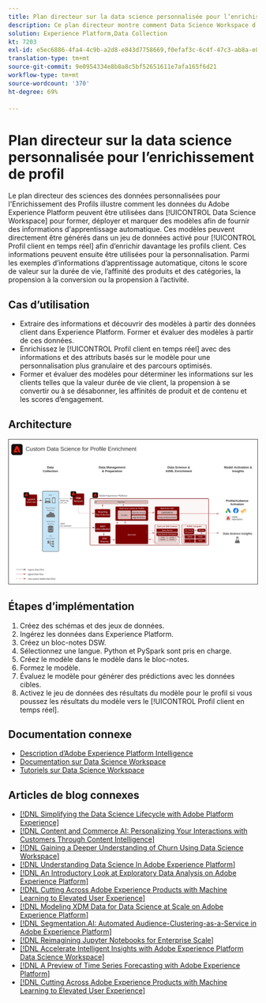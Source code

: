 ```yaml
---
title: Plan directeur sur la data science personnalisée pour l’enrichissement de profil
description: Ce plan directeur montre comment Data Science Workspace d’Adobe Experience Platform utilise les données dans Experience Platform pour former, déployer et évaluer des modèles afin de fournir des informations de machine learning à partir des données.
solution: Experience Platform,Data Collection
kt: 7203
exl-id: e5ec6886-4fa4-4c9b-a2d8-e843d7758669,f0efaf3c-6c4f-47c3-ab8a-e8e146dd071c
translation-type: tm+mt
source-git-commit: 9e0954334e8b8a8c5bf52651611e7afa165f6d21
workflow-type: tm+mt
source-wordcount: '370'
ht-degree: 69%

---
```


# Plan directeur sur la data science personnalisée pour l’enrichissement de profil

Le plan directeur des sciences des données personnalisées pour l&#39;Enrichissement des Profils illustre comment les données du Adobe Experience Platform peuvent être utilisées dans [!UICONTROL Data Science Workspace] pour former, déployer et marquer des modèles afin de fournir des informations d&#39;apprentissage automatique. Ces modèles peuvent directement être générés dans un jeu de données activé pour [!UICONTROL Profil client en temps réel] afin d’enrichir davantage les profils client. Ces informations peuvent ensuite être utilisées pour la personnalisation. Parmi les exemples d’informations d’apprentissage automatique, citons le score de valeur sur la durée de vie, l’affinité des produits et des catégories, la propension à la conversion ou la propension à l’activité.

## Cas d’utilisation

* Extraire des informations et découvrir des modèles à partir des données client dans Experience Platform. Former et évaluer des modèles à partir de ces données.
* Enrichissez le [!UICONTROL Profil client en temps réel] avec des informations et des attributs basés sur le modèle pour une personnalisation plus granulaire et des parcours optimisés.
* Former et évaluer des modèles pour déterminer les informations sur les clients telles que la valeur durée de vie client, la propension à se convertir ou à se désabonner, les affinités de produit et de contenu et les scores d’engagement.

## Architecture

<img src="assets/data_science.svg" alt="Architecture de référence pour le plan directeur sur la data science personnalisée pour l’enrichissement de profil" style="border:1px solid #4a4a4a" />

## Étapes d’implémentation

1. Créez des schémas et des jeux de données.
1. Ingérez les données dans Experience Platform.
1. Créez un bloc-notes DSW.
1. Sélectionnez une langue. Python et PySpark sont pris en charge.
1. Créez le modèle dans le modèle dans le bloc-notes.
1. Formez le modèle.
1. Évaluez le modèle pour générer des prédictions avec les données cibles.
1. Activez le jeu de données des résultats du modèle pour le profil si vous poussez les résultats du modèle vers le [!UICONTROL Profil client en temps réel].

## Documentation connexe

* [Description d’Adobe Experience Platform Intelligence](https://helpx.adobe.com/fr/legal/product-descriptions/adobe-experience-platform-intelligence---product-description.html)
* [Documentation sur Data Science Workspace](https://experienceleague.adobe.com/docs/experience-platform/data-science-workspace/home.html?lang=fr)
* [Tutoriels sur Data Science Workspace](https://experienceleague.adobe.com/docs/platform-learn/tutorials/data-science-workspace/understanding-data-science-workspace.html?lang=fr)

## Articles de blog connexes

* [[!DNL Simplifying the Data Science Lifecycle with Adobe Platform Experience]](https://medium.com/adobetech/simplifying-the-data-science-lifecycle-with-adobe-platform-experience-8ea4f056d82f)
* [[!DNL Content and Commerce AI: Personalizing Your Interactions with Customers Through Content Intelligence]](https://medium.com/adobetech/content-and-commerce-ai-personalizing-your-interactions-with-customers-through-content-intelligence-dc182601deab)
* [[!DNL Gaining a Deeper Understanding of Churn Using Data Science Workspace]](https://medium.com/adobetech/gaining-a-deeper-understanding-of-churn-using-data-science-workspace-18a2190e0cf3)
* [[!DNL Understanding Data Science In Adobe Experience Platform]](https://medium.com/adobetech/understanding-data-science-in-adobe-experience-platform-5bce5a17b42)
* [[!DNL An Introductory Look at Exploratory Data Analysis on Adobe Experience Platform]](https://medium.com/adobetech/an-introductory-look-at-exploratory-data-analysis-on-adobe-experience-platform-1bfce7501d9a)
* [[!DNL Cutting Across Adobe Experience Products with Machine Learning to Elevated User Experience]](https://medium.com/adobetech/cutting-across-adobe-experience-products-with-machine-learning-to-elevated-user-experience-7c85000510d1)
* [[!DNL Modeling XDM Data for Data Science at Scale on Adobe Experience Platform]](https://medium.com/adobetech/modeling-xdm-data-for-data-science-at-scale-on-adobe-experience-platform-222bb2a6dbf7)
* [[!DNL Segmentation.AI: Automated Audience-Clustering-as-a-Service in Adobe Experience Platform]](https://medium.com/adobetech/segmentation-ai-automated-audience-clustering-as-a-service-in-adobe-experience-platform-261f4099462c)
* [[!DNL Reimagining Jupyter Notebooks for Enterprise Scale]](https://medium.com/adobetech/reimagining-jupyter-notebooks-for-enterprise-scale-8bc6340d504a)
* [[!DNL Accelerate Intelligent Insights with Adobe Experience Platform Data Science Workspace]](https://medium.com/adobetech/accelerate-intelligent-insights-with-adobe-experience-platform-data-science-workspace-89538bacbbea)
* [[!DNL A Preview of Time Series Forecasting with Adobe Experience Platform]](https://medium.com/adobetech/preview-of-time-series-forecasting-with-adobe-experience-platform-38a2fc778e89)
* [[!DNL Cutting Across Adobe Experience Products with Machine Learning to Elevated User Experience]](https://medium.com/adobetech/cutting-across-adobe-experience-products-with-machine-learning-to-elevated-user-experience-7c85000510d1)
